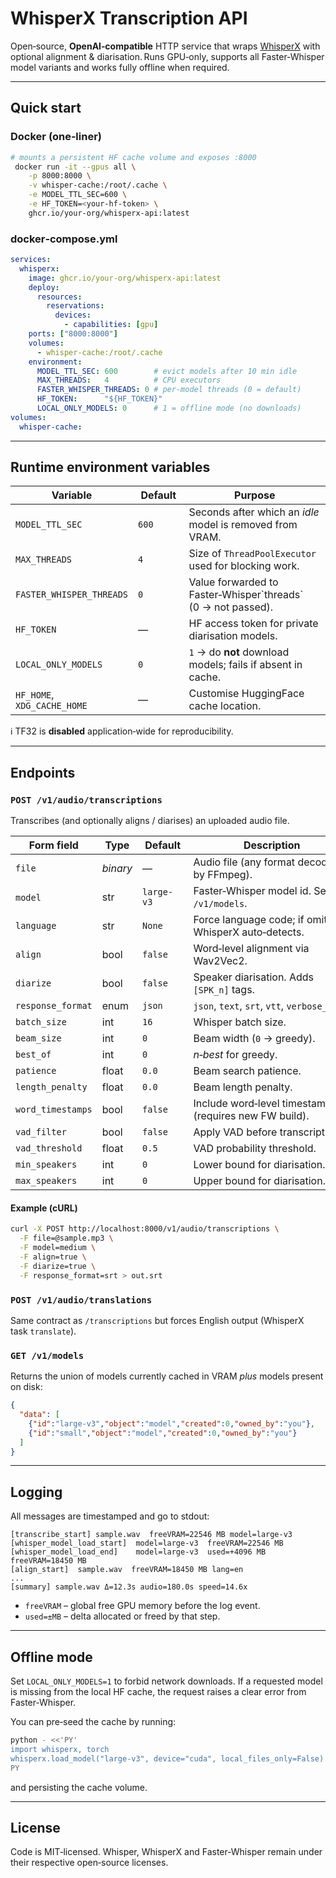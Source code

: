 # WhisperX Transcription API

Open‑source, **OpenAI‑compatible** HTTP service that wraps [WhisperX](https://github.com/m-bain/whisperX) with optional alignment & diarisation. Runs GPU‑only, supports all Faster‑Whisper model variants and works fully offline when required.

---

## Quick start

### Docker (one‑liner)
```bash
# mounts a persistent HF cache volume and exposes :8000
 docker run -it --gpus all \
    -p 8000:8000 \
    -v whisper-cache:/root/.cache \
    -e MODEL_TTL_SEC=600 \
    -e HF_TOKEN=<your‑hf‑token> \
    ghcr.io/your-org/whisperx-api:latest
```

### docker‑compose.yml
```yaml
services:
  whisperx:
    image: ghcr.io/your-org/whisperx-api:latest
    deploy:
      resources:
        reservations:
          devices:
            - capabilities: [gpu]
    ports: ["8000:8000"]
    volumes:
      - whisper-cache:/root/.cache
    environment:
      MODEL_TTL_SEC: 600        # evict models after 10 min idle
      MAX_THREADS:   4          # CPU executors
      FASTER_WHISPER_THREADS: 0 # per‑model threads (0 = default)
      HF_TOKEN:      "${HF_TOKEN}"
      LOCAL_ONLY_MODELS: 0      # 1 = offline mode (no downloads)
volumes:
  whisper-cache:
```

---

## Runtime environment variables
| Variable | Default | Purpose |
|----------|---------|---------|
| `MODEL_TTL_SEC` | `600` | Seconds after which an *idle* model is removed from VRAM. |
| `MAX_THREADS` | `4` | Size of `ThreadPoolExecutor` used for blocking work. |
| `FASTER_WHISPER_THREADS` | `0` | Value forwarded to Faster‑Whisper\`threads` (0 → not passed). |
| `HF_TOKEN` | — | HF access token for private diarisation models. |
| `LOCAL_ONLY_MODELS` | `0` | `1` → do **not** download models; fails if absent in cache. |
| `HF_HOME`, `XDG_CACHE_HOME` | — | Customise HuggingFace cache location. |

ℹ️ TF32 is **disabled** application‑wide for reproducibility.

---

## Endpoints
### `POST /v1/audio/transcriptions`
Transcribes (and optionally aligns / diarises) an uploaded audio file.

| Form field | Type | Default | Description |
|------------|------|---------|-------------|
| `file` | *binary* | — | Audio file (any format decodable by FFmpeg). |
| `model` | str | `large-v3` | Faster‑Whisper model id. See `/v1/models`. |
| `language` | str | `None` | Force language code; if omitted WhisperX auto‑detects. |
| `align` | bool | `false` | Word‑level alignment via Wav2Vec2. |
| `diarize` | bool | `false` | Speaker diarisation. Adds `[SPK_n]` tags. |
| `response_format` | enum | `json` | `json`, `text`, `srt`, `vtt`, `verbose_json`. |
| `batch_size` | int | `16` | Whisper batch size. |
| `beam_size` | int | `0` | Beam width (`0` → greedy). |
| `best_of` | int | `0` | *n‑best* for greedy. |
| `patience` | float | `0.0` | Beam search patience. |
| `length_penalty` | float | `0.0` | Beam length penalty. |
| `word_timestamps` | bool | `false` | Include word‑level timestamps (requires new FW build). |
| `vad_filter` | bool | `false` | Apply VAD before transcription. |
| `vad_threshold` | float | `0.5` | VAD probability threshold. |
| `min_speakers` | int | `0` | Lower bound for diarisation. |
| `max_speakers` | int | `0` | Upper bound for diarisation. |

#### Example (cURL)
```bash
curl -X POST http://localhost:8000/v1/audio/transcriptions \
  -F file=@sample.mp3 \
  -F model=medium \
  -F align=true \
  -F diarize=true \
  -F response_format=srt > out.srt
```

### `POST /v1/audio/translations`
Same contract as `/transcriptions` but forces English output (WhisperX task `translate`).

### `GET /v1/models`
Returns the union of models currently cached in VRAM *plus* models present on disk:
```json
{
  "data": [
    {"id":"large-v3","object":"model","created":0,"owned_by":"you"},
    {"id":"small","object":"model","created":0,"owned_by":"you"}
  ]
}
```

---

## Logging
All messages are timestamped and go to stdout:
```
[transcribe_start] sample.wav  freeVRAM=22546 MB model=large-v3
[whisper_model_load_start]  model=large-v3  freeVRAM=22546 MB
[whisper_model_load_end]    model=large-v3  used=+4096 MB  freeVRAM=18450 MB
[align_start]  sample.wav  freeVRAM=18450 MB lang=en
...
[summary] sample.wav Δ=12.3s audio=180.0s speed=14.6x
```
* `freeVRAM` – global free GPU memory before the log event.
* `used=±MB` – delta allocated or freed by that step.

---

## Offline mode
Set `LOCAL_ONLY_MODELS=1` to forbid network downloads.  If a requested
model is missing from the local HF cache, the request raises a clear
error from Faster‑Whisper.

You can pre‑seed the cache by running:
```bash
python - <<'PY'
import whisperx, torch
whisperx.load_model("large-v3", device="cuda", local_files_only=False)
PY
```
and persisting the cache volume.

---

## License
Code is MIT‑licensed.  Whisper, WhisperX and Faster‑Whisper remain under
their respective open‑source licenses.

